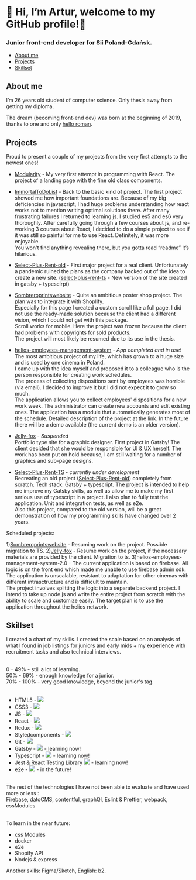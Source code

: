 # 👋 Hi, I’m Artur, welcome to my GitHub profile!👋

### Junior front-end developer for Sii Poland-Gdańsk. 

* [About me](#about-me)
* [Projects](#projects)
* [Skillset](#skillset)

## About me
I’m 26 years old student of computer science. Only thesis away from getting my diploma.<br>

The dream (becoming front-end dev) was born at the beginning of 2019, thanks to one and only [hello roman](https://www.youtube.com/c/helloroman). 

## Projects

Proud to present a couple of my projects from the very first attempts to the newest ones!

* [Modularity](https://github.com/Arthvr96/Modularity) - My very first attempt in programming with React. The project of a landing page with the fine old class components.

* [ImmortalToDoList](https://github.com/Arthvr96/ImmortalToDoList) - Back to the basic kind of project. The first project showed me how important foundations are. Because of my big deficiencies in javascript, I had huge problems understanding how react works not to mention writing optimal solutions there. After many frustrating failures I returned to learning js. I studied es5 and es6 very thoroughly. After carefully going through a few courses about js, and re-working 3 courses about React, I decided to do a simple project to see if it was still so painful for me to use React. Definitely, it was more enjoyable.<br> You won't find anything revealing there, but you gotta read “readme” it’s hilarious. 

* [Select-Plus-Rent-old](https://github.com/Arthvr96/Select-Rent-) - First major project for a real client. Unfortunately a pandemic ruined the plans as the company backed out of the idea to create a new site. ([select-plus-rent-ts](https://github.com/Arthvr96/select-plus-rent-ts) - New version of the site created in gatsby + typescirpt)

* [Sombreroprintswebsite](https://github.com/Arthvr96/Sombreroprintswebsite) - Quite an ambitious poster shop project. The plan was to integrate it with Shoplify. <br> Especially for this page I created a custom scroll like a full page. I did not use the ready-made solution because the client had a different vision, which I could not get with this package. <br>
Scroll works for mobile. Here the project was frozen because the client had problems with copyrights for sold products. <br>
The project will most likely be resumed due to its use in the thesis.

* [helios-employees-management-system](https://github.com/Arthvr96/helios-employees-management-system/tree/demonstration) - *App completed and in use!*<br> The most ambitious project of my life, which has grown to a huge size and is used by one cinema in Poland. <br>I came up with the idea myself and proposed it to a colleague who is the person responsible for creating work schedules. <br>The process of collecting dispositions sent by employees was horrible (via email). I decided to improve it but I did not expect it to grow so much. <br>
The application allows you to collect employees' dispositions for a new work week. The administrator can create new accounts and edit existing ones. The application has a module that automatically generates most of the schedule. 
Detailed description of the project at the link. In the future there will be a demo available (the current demo is an older version).

* [Jelly-fox](https://github.com/Arthvr96/jelly-fox) - *Suspended* <br> Portfolio type site for a graphic designer. First project in Gatsby! The client decided that she would be responsible for UI & UX herself. The work has been put on hold because, I am still waiting for a number of graphics and sub-page designs.  

* [Select-Plus-Rent-TS](https://github.com/Arthvr96/select-plus-rent-ts) - *currently under development* <br> Recreating an old project ([Select-Plus-Rent-old](https://github.com/Arthvr96/Select-Rent-)) completely from scratch. Tech stack: Gatsby + typescript. The project is intended to help me improve my Gatsby skills, as well as allow me to make my first serious use of typescript in a project. I also plan to fully test the application. Unit and integration tests, as well as e2e.<br>
Also this project, compared to the old version, will be a great demonstration of how my programming skills have changed over 2 years.

Scheduled projects:

1)[Sombreroprintswebsite](https://github.com/Arthvr96/Sombreroprintswebsite) - Resuming work on the project. Possible migration to TS.
2)[Jelly-fox](https://github.com/Arthvr96/jelly-fox) - Resume work on the project, if the necessary materials are provided by the client. Migration to ts. 
3)helios-employees-management-system-2.0 - The current application is based on firebase. All logic is on the front end which made me unable to use firebase admin sdk. The application is unscalable, resistant to adaptation for other cinemas with different intrasctructure and is difficult to maintain.<br> 
The project involves splitting the logic into a separate backend project. I intend to take up node.js and write the entire project from scratch with the ability to scale and customize easily. The target plan is to use the application throughout the helios network. 

## Skillset

I created a chart of my skills. I created the scale based on an analysis of what I found in job listings for juniors and early mids + my experience with recruitment tasks and also technical interviews.<br><br>

0 - 49% - still a lot of learning. <br>
50% - 69% - enough knowledge for a junior. <br>
70% - 100% - very good knowledge, beyond the junior's tag.<br><br>

* HTML5 - ![](https://us-central1-progress-markdown.cloudfunctions.net/progress/100)
* CSS3 - ![](https://us-central1-progress-markdown.cloudfunctions.net/progress/100)
* JS - ![](https://us-central1-progress-markdown.cloudfunctions.net/progress/100)
* React - ![](https://us-central1-progress-markdown.cloudfunctions.net/progress/100)
* Redux - ![](https://us-central1-progress-markdown.cloudfunctions.net/progress/50)
* Styledcomponents - ![](https://us-central1-progress-markdown.cloudfunctions.net/progress/100)
* Git - ![](https://us-central1-progress-markdown.cloudfunctions.net/progress/60)
* Gatsby - ![](https://us-central1-progress-markdown.cloudfunctions.net/progress/85) - learning now!
* Typescript - ![](https://us-central1-progress-markdown.cloudfunctions.net/progress/50) - learning now!
* Jest & React Testing Library ![](https://us-central1-progress-markdown.cloudfunctions.net/progress/40) - learning now! 
* e2e - ![](https://us-central1-progress-markdown.cloudfunctions.net/progress/10) - in the future! 
<br>
The rest of the technologies I have not been able to evaluate and have used more or less : <br>
Firebase, datoCMS, contentful, graphQl, Eslint & Prettier, webpack, cssModules<br><br>

To learn in the near future:
* css Modules
* docker
* e2e
* Shopify API
* Nodejs & express

Another skills: Figma/Sketch, English: b2. 

